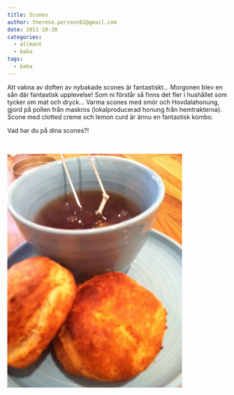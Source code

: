 ```yaml
---
title: Scones
author: therese.persson82@gmail.com
date: 2011-10-30
categories:
  - allmant
  - baka
tags:
  - baka
---
```


Att vakna av doften av nybakade scones är fantastiskt... Morgonen blev en sån där fantastisk upplevelse! Som ni förstår så finns det fler i hushållet som tycker om mat och dryck... Varma scones med smör och Hovdalahonung, gjord på pollen från maskros (lokalproducerad honung från hemtrakterna). Scone med clotted creme och lemon curd är ännu en fantastisk kombo.

Vad har du på dina scones?!

 

![scones](/static/img/scones.jpg "scones")
